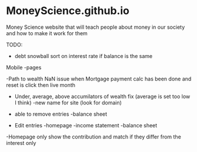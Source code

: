 # MoneyScience.github.io
Money Science website that will teach people about money in our society and how to make it work for them


TODO:
- debt snowball sort on interest rate if balance is the same

Mobile
    -pages
    
-Path to wealth NaN issue when Mortgage payment calc has been done and reset is click then live month

- Under, average, above accumilators of wealth fix (average is set too low I think)
-new name for site (look for domain)

- able to remove entries
    -balance sheet
    
- Edit entries
    -homepage
    -income statement
    -balance sheet
    
-Homepage only show the contribution and match if they differ from the interest only
